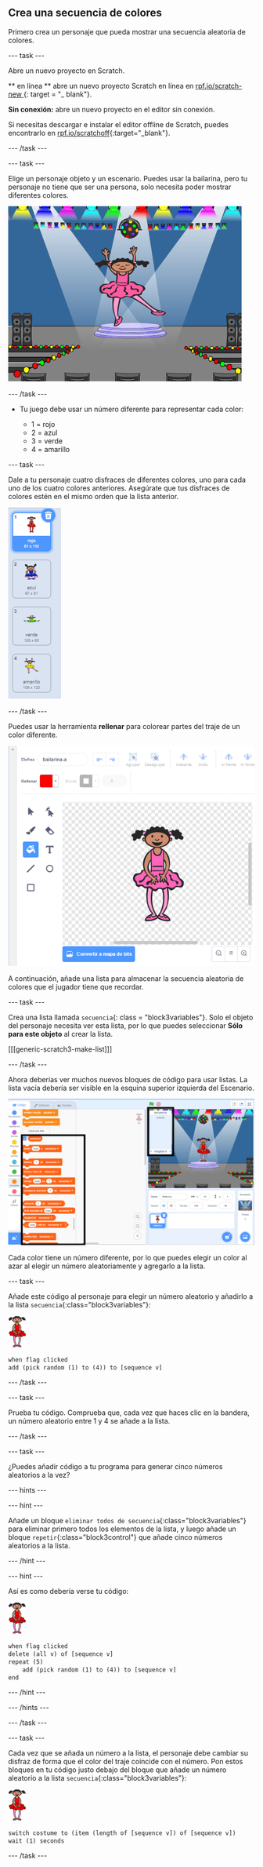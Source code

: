 ## Crea una secuencia de colores

Primero crea un personaje que pueda mostrar una secuencia aleatoria de colores.

\--- task \---

Abre un nuevo proyecto en Scratch.

** en línea ** abre un nuevo proyecto Scratch en línea en [ rpf.io/scratch-new ](https://rpf.io/scratch-new) {: target = "_ blank"}.

**Sin conexión:** abre un nuevo proyecto en el editor sin conexión.

Si necesitas descargar e instalar el editor offline de Scratch, puedes encontrarlo en [rpf.io/scratchoff](https://rpf.io/scratchoff){:target="_blank"}.

\--- /task \---

\--- task \---

Elige un personaje objeto y un escenario. Puedes usar la bailarina, pero tu personaje no tiene que ser una persona, solo necesita poder mostrar diferentes colores.

![captura de pantalla](images/colour-sprite.png)

\--- /task \---

+ Tu juego debe usar un número diferente para representar cada color:
    
    + 1 = rojo
    + 2 = azul
    + 3 = verde
    + 4 = amarillo

\--- task \---

Dale a tu personaje cuatro disfraces de diferentes colores, uno para cada uno de los cuatro colores anteriores. Asegúrate que tus disfraces de colores estén en el mismo orden que la lista anterior.

![captura de pantalla](images/colour-costume.png)

\--- /task \---

Puedes usar la herramienta **rellenar** para colorear partes del traje de un color diferente.

![color-a-shape](images/color-a-shape.png)

A continuación, añade una lista para almacenar la secuencia aleatoria de colores que el jugador tiene que recordar.

\--- task \---

Crea una lista llamada `secuencia`{: class = "block3variables"}. Solo el objeto del personaje necesita ver esta lista, por lo que puedes seleccionar **Sólo para este objeto** al crear la lista.

[[[generic-scratch3-make-list]]]

\--- /task \---

Ahora deberías ver muchos nuevos bloques de código para usar listas. La lista vacía debería ser visible en la esquina superior izquierda del Escenario.

![captura de pantalla](images/colour-list-blocks-annotated.png)

Cada color tiene un número diferente, por lo que puedes elegir un color al azar al elegir un número aleatoriamente y agregarlo a la lista.

\--- task \---

Añade este código al personaje para elegir un número aleatorio y añadirlo a la lista `secuencia`{:class="block3variables"}:

![bailarina](images/ballerina.png)

```blocks3
when flag clicked
add (pick random (1) to (4)) to [sequence v]
```

\--- /task \---

\--- task \---

Prueba tu código. Comprueba que, cada vez que haces clic en la bandera, un número aleatorio entre 1 y 4 se añade a la lista.

\--- /task \---

\--- task \---

¿Puedes añadir código a tu programa para generar cinco números aleatorios a la vez?

\--- hints \---

\--- hint \---

Añade un bloque `eliminar todos de secuencia`{:class="block3variables"} para eliminar primero todos los elementos de la lista, y luego añade un bloque `repetir`{:class="block3control"} que añade cinco números aleatorios a la lista.

\--- /hint \---

\--- hint \---

Así es como debería verse tu código:

![bailarina](images/ballerina.png)

```blocks3
when flag clicked
delete (all v) of [sequence v]
repeat (5)
    add (pick random (1) to (4)) to [sequence v]
end
```

\--- /hint \---

\--- /hints \---

\--- /task \---

\--- task \---

Cada vez que se añada un número a la lista, el personaje debe cambiar su disfraz de forma que el color del traje coincide con el número. Pon estos bloques en tu código justo debajo del bloque que añade un número aleatorio a la lista `secuencia`{:class="block3variables"}:

![bailarina](images/ballerina.png)

```blocks3
switch costume to (item (length of [sequence v]) of [sequence v])
wait (1) seconds
```

\--- /task \---